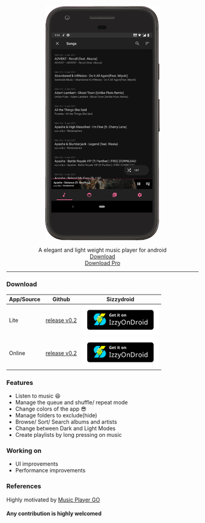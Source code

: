 <p align="center">
  <img width="300" src="https://github.com/AP-Atul/music_player_lite/blob/main/assets/music_player_lite.gif" alt="app gif">
</p>

<p align="center">
  A elegant and light weight music player for android <br>
  <a href="https://github.com/AP-Atul/music_player_lite/releases/download/v0.1/mplite.apk">Download</a> <br>
  <a href="https://github.com/AP-Atul/music_player_lite/releases/download/v0.1/mplite_online.apk">Download Pro</a>
</p>

---
### Download
| App/Source | Github | Sizzydroid |
--- | --- | ---
|Lite|[release v0.2](https://github.com/AP-Atul/music_player_lite/releases/download/v0.2/mplite.apk)| <a href="https://github.com/AP-Atul/music_player_lite/releases/download/v0.2/mplite.apk"><img src="https://github.com/AP-Atul/music_player_lite/raw/main/assets/IzzyOnDroid.png" width="200px"></a> |
|Online|[release v0.2](https://github.com/AP-Atul/music_player_lite/releases/download/v0.2/mplite_online.apk)| <a href="https://github.com/AP-Atul/music_player_lite/releases/download/v0.2/mplite_online.apk"><img src="https://github.com/AP-Atul/music_player_lite/raw/main/assets/IzzyOnDroid.png" width="200px"></a> |

### Features
* Listen to music 😆
* Manage the queue and shuffle/ repeat mode
* Change colors of the app 😎
* Manage folders to exclude(hide)
* Browse/ Sort/ Search albums and artists
* Change between Dark and Light Modes
* Create playlists by long pressing on music

### Working on
* UI improvements
* Performance improvements

### References
Highly motivated by [Music Player GO](https://github.com/enricocid/Music-Player-GO)


#### Any contribution is highly welcomed
